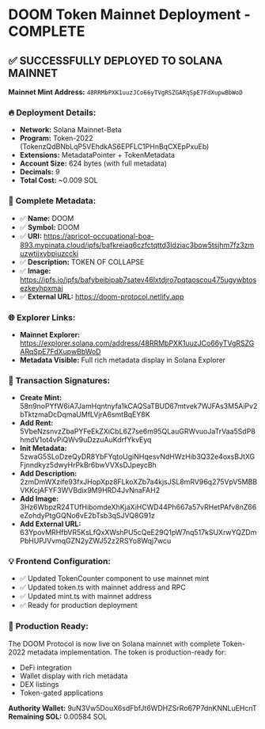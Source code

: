 # DOOM Token Mainnet Deployment - COMPLETE

## ✅ SUCCESSFULLY DEPLOYED TO SOLANA MAINNET

**Mainnet Mint Address:** `48RRMbPXK1uuzJCo66yTVgRSZGARqSpE7FdXupwBbWoD`

### 🔥 **Deployment Details:**
- **Network:** Solana Mainnet-Beta
- **Program:** Token-2022 (TokenzQdBNbLqP5VEhdkAS6EPFLC1PHnBqCXEpPxuEb)
- **Extensions:** MetadataPointer + TokenMetadata
- **Account Size:** 624 bytes (with full metadata)
- **Decimals:** 9
- **Total Cost:** ~0.009 SOL

### 🎯 **Complete Metadata:**
- ✅ **Name:** DOOM
- ✅ **Symbol:** DOOM
- ✅ **URI:** https://apricot-occupational-boa-893.mypinata.cloud/ipfs/bafkreiaq6czfctqttd3ldziac3bow5tsjhm7fz3zmuzwtijxybpiuzccki
- ✅ **Description:** TOKEN OF COLLAPSE
- ✅ **Image:** https://ipfs.io/ipfs/bafybeibipab7satev46lxtdjro7pqtaoscou475ugywbtosezkeyhpxmai
- ✅ **External URL:** https://doom-protocol.netlify.app

### 🌐 **Explorer Links:**
- **Mainnet Explorer:** https://explorer.solana.com/address/48RRMbPXK1uuzJCo66yTVgRSZGARqSpE7FdXupwBbWoD
- **Metadata Visible:** Full rich metadata display in Solana Explorer

### 🚀 **Transaction Signatures:**
- **Create Mint:** 58n9noPYfW6iA7JamHqntnyfa1kCAQSaTBUD67mtvek7WJFAs3M5AiPv2bTktzmaDcDqmaUMfLVjrA6smtBqEY8K
- **Add Rent:** 5VbeNzsnvzZbaPYFeEkZXiCbL6Z7se6m95QLauGRWvuoJaTrVaa5SdP8hmdV1ot4vPiQWv9uDzzuAuKdrfYkvEyq
- **Init Metadata:** 5zwaG5SLoDzeQyDR8YbFYqtoUgiNHqesvNdHWzHib3Q32e4oxsBJtXGFjnndkyz5dwyHrPkBr6bwVVXsDJpeycBh
- **Add Description:** 2zmDmWXzife93fxJHopXpz8FLkoXZb7a4kjsJSL8mRV96q275VpV5MBBVKKcjAFYF3WVBdix9M9HRD4JvNnaFAH2
- **Add Image:** 3Hz6WbpzR24TUfHibomdeXhKjaXiHCWD44Ph667a57vRHetPAfv8nZ66eZohdyPtgGQNo6vE2bTsb3qSJVQ8G91z
- **Add External URL:** 63YpovMRHfbVR5KsLfQxXWshPU5cQeE29Q1pW7nq517kSUXrwYQZDmPbHUPJVvmqGZN2yZWJ52z2RSYo8Wqj7wcu

### 💡 **Frontend Configuration:**
- ✅ Updated TokenCounter component to use mainnet mint
- ✅ Updated token.ts with mainnet address and RPC
- ✅ Updated mint.ts with mainnet address
- ✅ Ready for production deployment

### 🎯 **Production Ready:**
The DOOM Protocol is now live on Solana mainnet with complete Token-2022 metadata implementation. The token is production-ready for:
- DeFi integration
- Wallet display with rich metadata
- DEX listings
- Token-gated applications

**Authority Wallet:** 9uN3Vw5DouX6sdFbfJt6WDHZSrRo67P7dnKNNLuEHcnT
**Remaining SOL:** 0.00584 SOL

